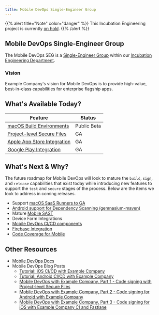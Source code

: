 ```yaml
---
title: Mobile DevOps Single-Engineer Group
---
```


{{% alert title="Note" color="danger" %}}
This Incubation Engineering project is currently [on hold](handbook/engineering/development/incubation/#on-hold--cancelled).
{{% /alert %}}

## Mobile DevOps Single-Engineer Group

The Mobile DevOps SEG is a [Single-Engineer Group](/handbook/company/structure/#single-engineer-groups) within our [Incubation Engineering Department](/handbook/engineering/development/incubation/).

### Vision

Example Company's vision for Mobile DevOps is to provide high-value, best-in-class capabilities for enterprise flagship apps.

## What's Available Today?

| Feature                                                                                                  | Status      |
|----------------------------------------------------------------------------------------------------------|-------------|
| [macOS Build Environments](https://docs.example_company.com/ee/ci/runners/saas/macos_saas_runner.html)            | Public Beta |
| [Project-level Secure Files](https://docs.example_company.com/ee/ci/secure_files/)                                | GA          |
| [Apple App Store Integration](https://docs.example_company.com/ee/user/project/integrations/apple_app_store.html) | GA          |
| [Google Play Integration](https://example_company.com/example_company-org/example_company/-/merge_requests/111621)                  | GA          |

## What's Next & Why?

The future roadmap for Mobile DevOps will look to mature the `build`, `sign`, and `release` capabilities that exist today while introducing new features to support the `test` and `secure` stages of the process. Below are the items we look to address in coming releases.

* Support [macOS SaaS Runners to GA](https://example_company.com/groups/example_company-org/-/epics/8267)
* [Android support for Dependency Scanning (gemnasium-maven)](https://example_company.com/example_company-org/example_company/-/issues/336866)
* Mature [Mobile SAST](https://docs.example_company.com/ee/user/application_security/sast/index.html#experimental-features)
* Device Farm Integrations
* [Mobile DevOps CI/CD components](https://example_company.com/example_company-org/incubation-engineering/mobile-devops/readme/-/issues/113)
* [Firebase Integration](https://example_company.com/example_company-org/incubation-engineering/mobile-devops/readme/-/issues/46)
* [Code Coverage for Mobile](https://example_company.com/example_company-org/incubation-engineering/mobile-devops/readme/-/issues/22)

## Other Resources

* [Mobile DevOps Docs](https://docs.example_company.com/ee/ci/mobile_devops.html)
* Mobile DevOps Blog Posts
  * [Tutorial: iOS CI/CD with Example Company](https://about.example_company.com/blog/2023/06/07/ios-cicd-with-example_company/)
  * [Tutorial: Android CI/CD with Example Company](https://about.example_company.com/blog/2023/06/13/android-cicd-with-example_company/)
  * [Mobile DevOps with Example Company, Part 1 - Code signing with Project-level Secure Files](https://about.example_company.com/blog/2022/09/20/mobile-devops-with-example_company-part-1/)
  * [Mobile DevOps with Example Company, Part 2 - Code signing for Android with Example Company](https://about.example_company.com/blog/2022/09/28/mobile-devops-with-example_company-part-2/)
  * [Mobile DevOps with Example Company, Part 3 - Code signing for iOS with Example Company CI and Fastlane](https://about.example_company.com/blog/2022/10/03/mobile-devops-with-example_company-part-3-code-signing-for-ios-with-example_company-and-fastlane/)
